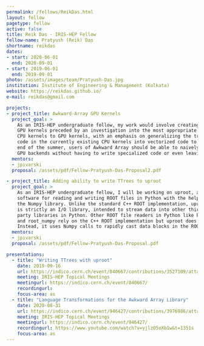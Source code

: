 ```yaml
---
permalink: /fellows/ReikDas.html
layout: fellow
pagetype: fellow
active: false
title: Reik Das - IRIS-HEP Fellow
fellow-name: Pratyush (Reik) Das
shortname: reikdas
dates:
- start: 2020-06-01
  end: 2020-09-01
- start: 2019-06-01
  end: 2019-09-01
photo: /assets/images/team/Pratyush-Das.jpg
institution: Institute of Engineering & Management (Kolkata)
website: https://reikdas.github.io/
e-mail: reikdas@gmail.com

projects:
- project_title: Awkward-Array GPU Kernels
  project_goal: >
    As an IRIS-HEP undergraduate fellow, my work would involve creating a library of Awkward-Array
    GPU kernels preceded by an investigation into the most appropriate way to translate pre-existing
    CPU kernels to GPU kernels, with an emphasis on generalizing the translation between the scalar
    code in the currently existing CPU kernels into vectorized code to be executed on GPUs. At the
    end of the summer, users of Awkward Array should be able to naively switch between the CPU and
    GPU backends without having to write specialized code or even leaving the Python prompt.
  mentors:
  - jpivarski
  proposal: /assets/pdf/Fellow-Pratyush-Das-Proposal2.pdf

- project_title: Adding ability to write TTrees to uproot
  project_goal: >
    As an IRIS-HEP undergraduate fellow, I will be working on uproot, a
    software for reading and writing ROOT files in Python with the help of
    the Numpy library. Unlike the standard C++ ROOT implementation, uproot
    is strictly an I/O library, intended to stream data into other third
    party libraries in Python. Other ROOT file readers in Python like PyROOT
    and root_numpy rely on the C++ ROOT implementation but uproot does not.
    Instead, it uses Numpy calls to rapidly cast data blocks in the ROOT file as Numpy arrays.
  mentors:
  - jpivarski
  proposal: /assets/pdf/Fellow-Pratyush-Das-Proposal.pdf

presentations:
  - title: "Writing TTrees with uproot"
    date: 2019-09-16
    url: https://indico.cern.ch/event/840667/contributions/3527109/attachments/1908764/3153297/uproot-irisfellow-final.pdf
    meeting: IRIS-HEP Topical Meetings
    meetingurl: https://indico.cern.ch/event/840667/
    recordingurl:
    focus-area: as
  - title: "Language Transformations for the Awkward Array Library"
    date: 2020-08-31
    url: https://indico.cern.ch/event/946427/contributions/3976986/attachments/2094014/3519161/IRIS-HEP-Fellow-Awkward.pdf
    meeting: IRIS-HEP Topical Meetings
    meetingurl: https://indico.cern.ch/event/946427/
    recordingurl: https://www.youtube.com/watch?v=yjlzO5oXb1w&t=1351s
    focus-area: as
---
```

